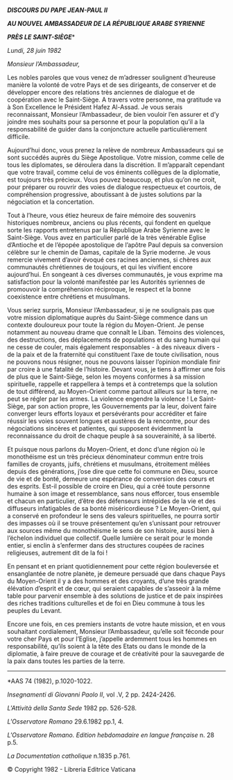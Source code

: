 ***DISCOURS DU PAPE JEAN-PAUL II***

***AU NOUVEL AMBASSADEUR DE LA RÉPUBLIQUE ARABE SYRIENNE***

***PRÈS LE SAINT-SIÈGE****

*Lundi, 28 juin 1982*

*Monsieur l’Ambassadeur,*

Les nobles paroles que vous venez de m’adresser soulignent d’heureuse manière la volonté de votre Pays et de ses dirigeants, de conserver et de développer encore des relations très anciennes de dialogue et de coopération avec le Saint-Siège. A travers votre personne, ma gratitude va à Son Excellence le Président Hafez Al-Assad. Je vous serais reconnaissant, Monsieur l’Ambassadeur, de bien vouloir l’en assurer et d’y joindre mes souhaits pour sa personne et pour la population qu’il a la responsabilité de guider dans la conjoncture actuelle particulièrement difficile.

Aujourd’hui donc, vous prenez la relève de nombreux Ambassadeurs qui se sont succédés auprès du Siège Apostolique. Votre mission, comme celle de tous les diplomates, se déroulera dans la discrétion. Il m’apparaît cependant que votre travail, comme celui de vos éminents collègues de la diplomatie, est toujours très précieux. Vous pouvez beaucoup, et plus qu’on ne croit, pour préparer ou rouvrir des voies de dialogue respectueux et courtois, de compréhension progressive, aboutissant à de justes solutions par la négociation et la concertation.

Tout à l’heure, vous étiez heureux de faire mémoire des souvenirs historiques nombreux, anciens ou plus récents, qui fondent en quelque sorte les rapports entretenus par la République Arabe Syrienne avec le Saint-Siège. Vous avez en particulier parlé de la très vénérable Eglise d’Antioche et de l’épopée apostolique de l’apôtre Paul depuis sa conversion célèbre sur le chemin de Damas, capitale de la Syrie moderne. Je vous remercie vivement d’avoir évoqué ces racines anciennes, si chères aux communautés chrétiennes de toujours, et qui les vivifient encore aujourd’hui. En songeant à ces diverses communautés, je vous exprime ma satisfaction pour la volonté manifestée par les Autorités syriennes de promouvoir la compréhension réciproque, le respect et la bonne coexistence entre chrétiens et musulmans.

Vous seriez surpris, Monsieur l’Ambassadeur, si je ne soulignais pas que votre mission diplomatique auprès du Saint-Siège commence dans un contexte douloureux pour toute la région du Moyen-Orient. Je pense notamment au nouveau drame que connaît le Liban. Témoins des violences, des destructions, des déplacements de populations et du sang humain qui ne cesse de couler, mais également responsables - à des niveaux divers - de la paix et de la fraternité qui constituent l’axe de toute civilisation, nous ne pouvons nous résigner, nous ne pouvons laisser l’opinion mondiale finir par croire à une fatalité de l’histoire. Devant vous, je tiens à affirmer une fois de plus que le Saint-Siège, selon les moyens conformes à sa mission spirituelle, rappelle et rappellera à temps et à contretemps que la solution de tout différend, au Moyen-Orient comme partout ailleurs sur la terre, ne peut se régler par les armes. La violence engendre la violence ! Le Saint-Siège, par son action propre, les Gouvernements par la leur, doivent faire converger leurs efforts loyaux et persévérants pour accréditer et faire réussir les voies souvent longues et austères de la rencontre, pour des négociations sincères et patientes, qui supposent évidemment la reconnaissance du droit de chaque peuple à sa souverainité, à sa liberté.

Et puisque nous parlons du Moyen-Orient, et donc d’une région où le monothéisme est un très précieux dénominateur commun entre trois familles de croyants, juifs, chrétiens et musulmans, étroitement mêlées depuis des générations, j’ose dire que cette foi commune en Dieu, source de vie et de bonté, demeure une espérance de conversion des cœurs et des esprits. Est-il possible de croire en Dieu, qui a créé toute personne humaine à son image et ressemblance, sans nous efforcer, tous ensemble et chacun en particulier, d’être des défenseurs intrépides de la vie et des diffuseurs infatigables de sa bonté miséricordieuse ? Le Moyen-Orient, qui a conservé en profondeur le sens des valeurs spirituelles, ne pourra sortir des impasses où il se trouve présentement qu’en s’unissant pour retrouver aux sources même du monothéisme le sens de son histoire, aussi bien à l’échelon individuel que collectif. Quelle lumière ce serait pour le monde entier, si enclin à s’enfermer dans des structures coupées de racines religieuses, autrement dit de la foi !

En pensant et en priant quotidiennement pour cette région bouleversée et ensanglantée de notre planète, je demeure persuadé que dans chaque Pays du Moyen-Orient il y a des hommes et des croyants, d’une très grande élévation d’esprit et de cœur, qui seraient capables de s’asseoir à la même table pour parvenir ensemble à des solutions de justice et de paix inspirées des riches traditions culturelles et de foi en Dieu commune à tous les peuples du Levant.

Encore une fois, en ces premiers instants de votre haute mission, et en vous souhaitant cordialement, Monsieur l’Ambassadeur, qu’elle soit féconde pour votre cher Pays et pour l’Eglise, j’appelle ardemment tous les hommes en responsabilité, qu’ils soient à la tête des Etats ou dans le monde de la diplomatie, à faire preuve de courage et de créativité pour la sauvegarde de la paix dans toutes les parties de la terre.

* * *

*AAS 74 (1982), p.1020-1022.

*Insegnamenti di Giovanni Paolo II*, vol .V, 2 pp. 2424-2426.

*L'Attività della Santa Sede* 1982 pp. 526-528.

*L'Osservatore Romano* 29.6.1982 pp.1, 4.

*L'Osservatore Romano. Edition hebdomadaire en langue française* n. 28 p.5.

*La Documentation catholique* n.1835 p.761.

© Copyright 1982 - Libreria Editrice Vaticana